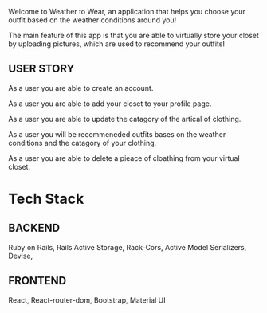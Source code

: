 Welcome to Weather to Wear, an application that helps you choose your outfit based on the weather conditions around you!

The main feature of this app is that you are able to virtually store your closet by uploading pictures, which are used to recommend your outfits!

## USER STORY 

As a user you are able to create an account.

As a user you are able to add your closet to your profile page.

As a user you are able to update the catagory of the artical of    clothing.

As a user you will be recommeneded outfits bases on the weather conditions and the catagory of your clothing.

As a user you are able to delete a pieace of cloathing from your virtual closet.

# Tech Stack 

## BACKEND
Ruby on Rails,
Rails Active Storage,
Rack-Cors,
Active Model Serializers,
Devise,

## FRONTEND
React,
React-router-dom,
Bootstrap,
Material UI



